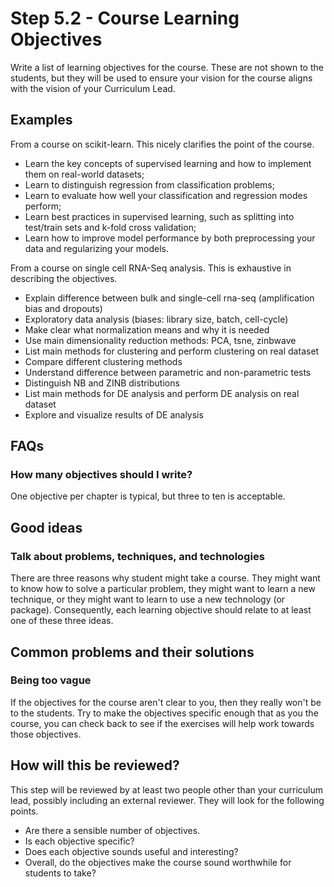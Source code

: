 # Step 5.2 - Course Learning Objectives

Write a list of learning objectives for the course. These are not shown to the students, but they will be used to ensure your vision for the course aligns with the vision of your Curriculum Lead. 

## Examples

From a course on scikit-learn. This nicely clarifies the point of the course.


- Learn the key concepts of supervised learning and how to implement them on real-world datasets;
- Learn to distinguish regression from classification problems;
- Learn to evaluate how well your classification and regression modes perform;
- Learn best practices in supervised learning, such as splitting into test/train sets and k-fold cross validation;
- Learn how to improve model performance by both preprocessing your data and regularizing your models.

From a course on single cell RNA-Seq analysis. This is exhaustive in describing the objectives.

- Explain difference between bulk and single-cell rna-seq (amplification bias and dropouts)
- Exploratory data analysis (biases: library size, batch, cell-cycle)
- Make clear what normalization means and why it is needed
- Use main dimensionality reduction methods: PCA, tsne, zinbwave
- List main methods for clustering and perform clustering on real dataset
- Compare different clustering methods
- Understand difference between parametric and non-parametric tests
- Distinguish NB and ZINB distributions
- List main methods for DE analysis and perform DE analysis on real dataset
- Explore and visualize results of DE analysis
 


## FAQs

### How many objectives should I write?

One objective per chapter is typical, but three to ten is acceptable.

## Good ideas

### Talk about problems, techniques, and technologies

There are three reasons why student might take a course. They might want to know how to solve a particular problem, they might want to learn a new technique, or they might want to learn to use a new technology (or package). Consequently, each learning objective should relate to at least one of these three ideas.


## Common problems and their solutions

### Being too vague

If the objectives for the course aren't clear to you, then they really won't be to the students. Try to make the objectives specific enough that as you the course, you can check back to see if the exercises will help work towards those objectives.


## How will this be reviewed?

This step will be reviewed by at least two people other than your curriculum lead, possibly including an external reviewer. They will look for the following points.

- Are there a sensible number of objectives.
- Is each objective specific?
- Does each objective sounds useful and interesting?
- Overall, do the objectives make the course sound worthwhile for students to take?

